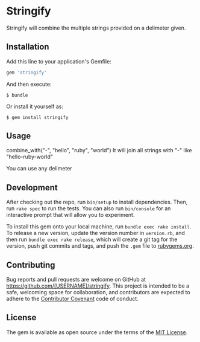 # Stringify

Stringify will combine the multiple strings provided on a delimeter given. 

## Installation

Add this line to your application's Gemfile:

```ruby
gem 'stringify'
```

And then execute:

    $ bundle

Or install it yourself as:

    $ gem install stringify

## Usage

combine_with("-", "hello", "ruby", "world")
It will join all strings with "-" like  "hello-ruby-world"

You can use any delimeter

## Development

After checking out the repo, run `bin/setup` to install dependencies. Then, run `rake spec` to run the tests. You can also run `bin/console` for an interactive prompt that will allow you to experiment.

To install this gem onto your local machine, run `bundle exec rake install`. To release a new version, update the version number in `version.rb`, and then run `bundle exec rake release`, which will create a git tag for the version, push git commits and tags, and push the `.gem` file to [rubygems.org](https://rubygems.org).

## Contributing

Bug reports and pull requests are welcome on GitHub at https://github.com/[USERNAME]/stringify. This project is intended to be a safe, welcoming space for collaboration, and contributors are expected to adhere to the [Contributor Covenant](contributor-covenant.org) code of conduct.


## License

The gem is available as open source under the terms of the [MIT License](http://opensource.org/licenses/MIT).

